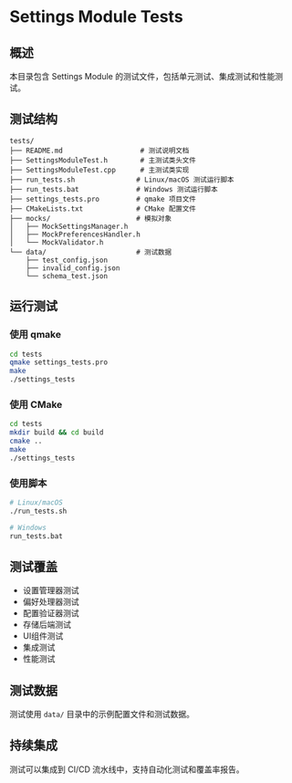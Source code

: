 # Settings Module Tests

## 概述

本目录包含 Settings Module 的测试文件，包括单元测试、集成测试和性能测试。

## 测试结构

```
tests/
├── README.md                   # 测试说明文档
├── SettingsModuleTest.h        # 主测试类头文件
├── SettingsModuleTest.cpp      # 主测试类实现
├── run_tests.sh               # Linux/macOS 测试运行脚本
├── run_tests.bat              # Windows 测试运行脚本
├── settings_tests.pro         # qmake 项目文件
├── CMakeLists.txt             # CMake 配置文件
├── mocks/                     # 模拟对象
│   ├── MockSettingsManager.h
│   ├── MockPreferencesHandler.h
│   └── MockValidator.h
└── data/                      # 测试数据
    ├── test_config.json
    ├── invalid_config.json
    └── schema_test.json
```

## 运行测试

### 使用 qmake
```bash
cd tests
qmake settings_tests.pro
make
./settings_tests
```

### 使用 CMake
```bash
cd tests
mkdir build && cd build
cmake ..
make
./settings_tests
```

### 使用脚本
```bash
# Linux/macOS
./run_tests.sh

# Windows
run_tests.bat
```

## 测试覆盖

- 设置管理器测试
- 偏好处理器测试
- 配置验证器测试
- 存储后端测试
- UI组件测试
- 集成测试
- 性能测试

## 测试数据

测试使用 `data/` 目录中的示例配置文件和测试数据。

## 持续集成

测试可以集成到 CI/CD 流水线中，支持自动化测试和覆盖率报告。